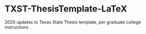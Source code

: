 # TXST-ThesisTemplate-LaTeX
2020 updates to Texas State Thesis template, per graduate college instructions
